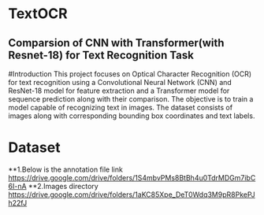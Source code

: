 # TextOCR
## Comparsion of CNN with Transformer(with Resnet-18) for Text Recognition Task 
#Introduction
This project focuses on Optical Character Recognition (OCR) for text recognition using a Convolutional Neural Network (CNN) and ResNet-18 model for feature extraction and a Transformer model for sequence prediction along with their comparison. The objective is to train a model capable of recognizing text in images. The dataset consists of images along with corresponding bounding box coordinates and text labels.


# Dataset 
**1.Below is the annotation file link
https://drive.google.com/drive/folders/1S4mbvPMs8BtBh4u0TdrMDGm7ibC6I-nA
**2.Images directory 
https://drive.google.com/drive/folders/1aKC85Xpe_DeT0Wdq3M9pR8PkePJh22fJ
